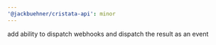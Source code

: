 ```yaml
---
'@jackbuehner/cristata-api': minor
---
```


add ability to dispatch webhooks and dispatch the result as an event

